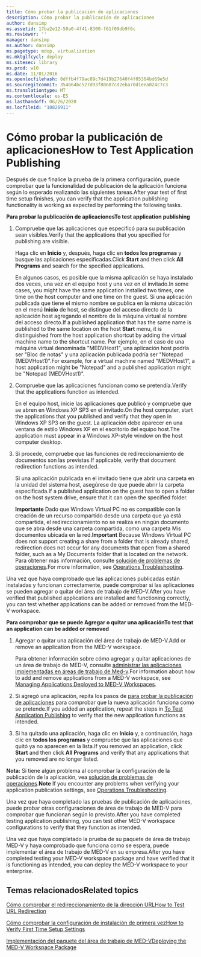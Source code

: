 ```yaml
---
title: Cómo probar la publicación de aplicaciones
description: Cómo probar la publicación de aplicaciones
author: dansimp
ms.assetid: 17ba2e12-50a0-4f41-8300-f61f09db9f6c
ms.reviewer: ''
manager: dansimp
ms.author: dansimp
ms.pagetype: mdop, virtualization
ms.mktglfcycl: deploy
ms.sitesec: library
ms.prod: w10
ms.date: 11/01/2016
ms.openlocfilehash: 8dffb4f79ac89c7d419b27640f4f05364bd69e5d
ms.sourcegitcommit: 354664bc527d93f80687cd2eba70d1eea024c7c3
ms.translationtype: MT
ms.contentlocale: es-ES
ms.lasthandoff: 06/26/2020
ms.locfileid: "10826911"
---
```

# <span data-ttu-id="0aa02-103">Cómo probar la publicación de aplicaciones</span><span class="sxs-lookup"><span data-stu-id="0aa02-103">How to Test Application Publishing</span></span>


<span data-ttu-id="0aa02-104">Después de que finalice la prueba de la primera configuración, puede comprobar que la funcionalidad de publicación de la aplicación funciona según lo esperado realizando las siguientes tareas.</span><span class="sxs-lookup"><span data-stu-id="0aa02-104">After your test of first time setup finishes, you can verify that the application publishing functionality is working as expected by performing the following tasks.</span></span>

<a href="" id="bkmk-apppub"></a>**<span data-ttu-id="0aa02-105">Para probar la publicación de aplicaciones</span><span class="sxs-lookup"><span data-stu-id="0aa02-105">To test application publishing</span></span>**

1.  <span data-ttu-id="0aa02-106">Compruebe que las aplicaciones que especificó para su publicación sean visibles.</span><span class="sxs-lookup"><span data-stu-id="0aa02-106">Verify that the applications that you specified for publishing are visible.</span></span>

    <span data-ttu-id="0aa02-107">Haga clic en **Inicio** y, después, haga clic en **todos los programas** y busque las aplicaciones especificadas.</span><span class="sxs-lookup"><span data-stu-id="0aa02-107">Click **Start** and then click **All Programs** and search for the specified applications.</span></span>

    <span data-ttu-id="0aa02-108">En algunos casos, es posible que la misma aplicación se haya instalado dos veces, una vez en el equipo host y una vez en el invitado.</span><span class="sxs-lookup"><span data-stu-id="0aa02-108">In some cases, you might have the same application installed two times, one time on the host computer and one time on the guest.</span></span> <span data-ttu-id="0aa02-109">Si una aplicación publicada que tiene el mismo nombre se publica en la misma ubicación en el menú **Inicio** de host, se distingue del acceso directo de la aplicación host agregando el nombre de la máquina virtual al nombre del acceso directo.</span><span class="sxs-lookup"><span data-stu-id="0aa02-109">If a published application that has the same name is published to the same location on the host **Start** menu, it is distinguished from the host application shortcut by adding the virtual machine name to the shortcut name.</span></span> <span data-ttu-id="0aa02-110">Por ejemplo, en el caso de una máquina virtual denominada "MEDVHost1", una aplicación host podría ser "Bloc de notas" y una aplicación publicada podría ser "Notepad (MEDVHost1)".</span><span class="sxs-lookup"><span data-stu-id="0aa02-110">For example, for a virtual machine named “MEDVHost1”, a host application might be "Notepad" and a published application might be "Notepad (MEDVHost1)".</span></span>

2.  <span data-ttu-id="0aa02-111">Compruebe que las aplicaciones funcionan como se pretendía.</span><span class="sxs-lookup"><span data-stu-id="0aa02-111">Verify that the applications function as intended.</span></span>

    <span data-ttu-id="0aa02-112">En el equipo host, inicie las aplicaciones que publicó y compruebe que se abren en Windows XP SP3 en el invitado.</span><span class="sxs-lookup"><span data-stu-id="0aa02-112">On the host computer, start the applications that you published and verify that they open in Windows XP SP3 on the guest.</span></span> <span data-ttu-id="0aa02-113">La aplicación debe aparecer en una ventana de estilo Windows XP en el escritorio del equipo host.</span><span class="sxs-lookup"><span data-stu-id="0aa02-113">The application must appear in a Windows XP-style window on the host computer desktop.</span></span>

3.  <span data-ttu-id="0aa02-114">Si procede, compruebe que las funciones de redireccionamiento de documentos son las previstas.</span><span class="sxs-lookup"><span data-stu-id="0aa02-114">If applicable, verify that document redirection functions as intended.</span></span>

    <span data-ttu-id="0aa02-115">Si una aplicación publicada en el invitado tiene que abrir una carpeta en la unidad del sistema host, asegúrese de que puede abrir la carpeta especificada.</span><span class="sxs-lookup"><span data-stu-id="0aa02-115">If a published application on the guest has to open a folder on the host system drive, ensure that it can open the specified folder.</span></span>

    <span data-ttu-id="0aa02-116">**Importante**  Dado que Windows Virtual PC no es compatible con la creación de un recurso compartido desde una carpeta que ya está compartida, el redireccionamiento no se realiza en ningún documento que se abra desde una carpeta compartida, como una carpeta Mis documentos ubicada en la red.</span><span class="sxs-lookup"><span data-stu-id="0aa02-116">**Important** Because Windows Virtual PC does not support creating a share from a folder that is already shared, redirection does not occur for any documents that open from a shared folder, such as a My Documents folder that is located on the network.</span></span> <span data-ttu-id="0aa02-117">Para obtener más información, consulte [solución de problemas de operaciones](operations-troubleshooting-medv2.md).</span><span class="sxs-lookup"><span data-stu-id="0aa02-117">For more information, see [Operations Troubleshooting](operations-troubleshooting-medv2.md).</span></span>

<span data-ttu-id="0aa02-118">Una vez que haya comprobado que las aplicaciones publicadas están instaladas y funcionan correctamente, puede comprobar si las aplicaciones se pueden agregar o quitar del área de trabajo de MED-V.</span><span class="sxs-lookup"><span data-stu-id="0aa02-118">After you have verified that published applications are installed and functioning correctly, you can test whether applications can be added or removed from the MED-V workspace.</span></span>

**<span data-ttu-id="0aa02-119">Para comprobar que se puede Agregar o quitar una aplicación</span><span class="sxs-lookup"><span data-stu-id="0aa02-119">To test that an application can be added or removed</span></span>**

1.  <span data-ttu-id="0aa02-120">Agregar o quitar una aplicación del área de trabajo de MED-V.</span><span class="sxs-lookup"><span data-stu-id="0aa02-120">Add or remove an application from the MED-V workspace.</span></span>

    <span data-ttu-id="0aa02-121">Para obtener información sobre cómo agregar y quitar aplicaciones de un área de trabajo de MED-V, consulte [administrar las aplicaciones implementadas en áreas de trabajo de Med-v](managing-applications-deployed-to-med-v-workspaces.md).</span><span class="sxs-lookup"><span data-stu-id="0aa02-121">For information about how to add and remove applications from a MED-V workspace, see [Managing Applications Deployed to MED-V Workspaces](managing-applications-deployed-to-med-v-workspaces.md).</span></span>

2.  <span data-ttu-id="0aa02-122">Si agregó una aplicación, repita los pasos de [para probar la publicación de aplicaciones](#bkmk-apppub) para comprobar que la nueva aplicación funciona como se pretende.</span><span class="sxs-lookup"><span data-stu-id="0aa02-122">If you added an application, repeat the steps in [To Test Application Publishing](#bkmk-apppub) to verify that the new application functions as intended.</span></span>

3.  <span data-ttu-id="0aa02-123">Si ha quitado una aplicación, haga clic en **Inicio** y, a continuación, haga clic en **todos los programas** y compruebe que las aplicaciones que quitó ya no aparecen en la lista.</span><span class="sxs-lookup"><span data-stu-id="0aa02-123">If you removed an application, click **Start** and then click **All Programs** and verify that any applications that you removed are no longer listed.</span></span>

<span data-ttu-id="0aa02-124">**Nota:**  Si tiene algún problema al comprobar la configuración de la publicación de la aplicación, vea [solución de problemas de operaciones](operations-troubleshooting-medv2.md).</span><span class="sxs-lookup"><span data-stu-id="0aa02-124">**Note** If you encounter any problems when verifying your application publication settings, see [Operations Troubleshooting](operations-troubleshooting-medv2.md).</span></span>

<span data-ttu-id="0aa02-125">Una vez que haya completado las pruebas de publicación de aplicaciones, puede probar otras configuraciones de área de trabajo de MED-V para comprobar que funcionan según lo previsto.</span><span class="sxs-lookup"><span data-stu-id="0aa02-125">After you have completed testing application publishing, you can test other MED-V workspace configurations to verify that they function as intended.</span></span>

<span data-ttu-id="0aa02-126">Una vez que haya completado la prueba de su paquete de área de trabajo MED-V y haya comprobado que funciona como se espera, puede implementar el área de trabajo de MED-V en su empresa.</span><span class="sxs-lookup"><span data-stu-id="0aa02-126">After you have completed testing your MED-V workspace package and have verified that it is functioning as intended, you can deploy the MED-V workspace to your enterprise.</span></span>

## <span data-ttu-id="0aa02-127">Temas relacionados</span><span class="sxs-lookup"><span data-stu-id="0aa02-127">Related topics</span></span>

[<span data-ttu-id="0aa02-128">Cómo comprobar el redireccionamiento de la dirección URL</span><span class="sxs-lookup"><span data-stu-id="0aa02-128">How to Test URL Redirection</span></span>](how-to-test-url-redirection.md)

[<span data-ttu-id="0aa02-129">Cómo comprobar la configuración de instalación de primera vez</span><span class="sxs-lookup"><span data-stu-id="0aa02-129">How to Verify First Time Setup Settings</span></span>](how-to-verify-first-time-setup-settings.md)

[<span data-ttu-id="0aa02-130">Implementación del paquete del área de trabajo de MED-V</span><span class="sxs-lookup"><span data-stu-id="0aa02-130">Deploying the MED-V Workspace Package</span></span>](deploying-the-med-v-workspace-package.md)

 

 





